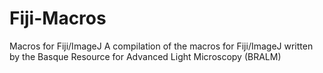 # Fiji-Macros
Macros for Fiji/ImageJ
A compilation of the macros for Fiji/ImageJ written by the Basque Resource for Advanced Light Microscopy (BRALM)
